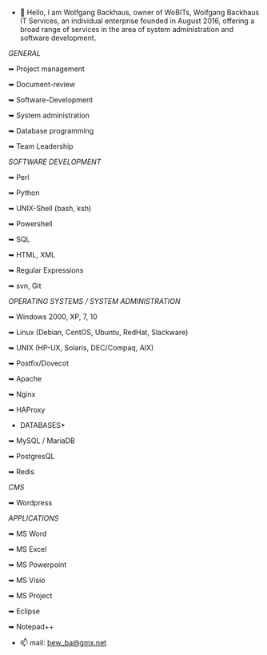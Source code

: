 - 👋 Hello, I am Wolfgang Backhaus, owner of WoBITs, Wolfgang Backhaus IT Services, an individual enterprise founded in August 2016, offering a broad range of services in the area of system administration and software development.


*GENERAL*

➥ Project management

➥ Document-review

➥ Software-Development

➥ System administration

➥ Database programming

➥ Team Leadership


*SOFTWARE DEVELOPMENT*

➥ Perl

➥ Python

➥ UNIX-Shell (bash, ksh)

➥ Powershell

➥ SQL

➥ HTML, XML

➥ Regular Expressions

➥ svn, Git


*OPERATING SYSTEMS / SYSTEM ADMINISTRATION*

➥ Windows 2000, XP, 7, 10

➥ Linux (Debian, CentOS, Ubuntu, RedHat, Slackware)

➥ UNIX (HP-UX, Solaris, DEC/Compaq, AIX)


➥ Postfix/Dovecot

➥ Apache

➥ Nginx

➥ HAProxy


* DATABASES*

➥ MySQL / MariaDB

➥ PostgresQL

➥ Redis


*CMS*


➥ Wordpress

*APPLICATIONS*


➥ MS Word

➥ MS Excel

➥ MS Powerpoint

➥ MS Visio

➥ MS Project

➥ Eclipse

➥ Notepad++

- 📫 mail: bew_ba@gmx.net

<!---
wobits/wobits is a ✨ special ✨ repository because its `README.md` (this file) appears on your GitHub profile.
You can click the Preview link to take a look at your changes.
--->
